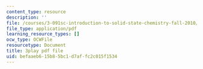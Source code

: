 ```yaml
---
content_type: resource
description: ''
file: /courses/3-091sc-introduction-to-solid-state-chemistry-fall-2010/befaaeb615b85bc1d7affc2c015f1534_xEnYH0KNkfA.pdf
file_type: application/pdf
learning_resource_types: []
ocw_type: OCWFile
resourcetype: Document
title: 3play pdf file
uid: befaaeb6-15b8-5bc1-d7af-fc2c015f1534
---
```


